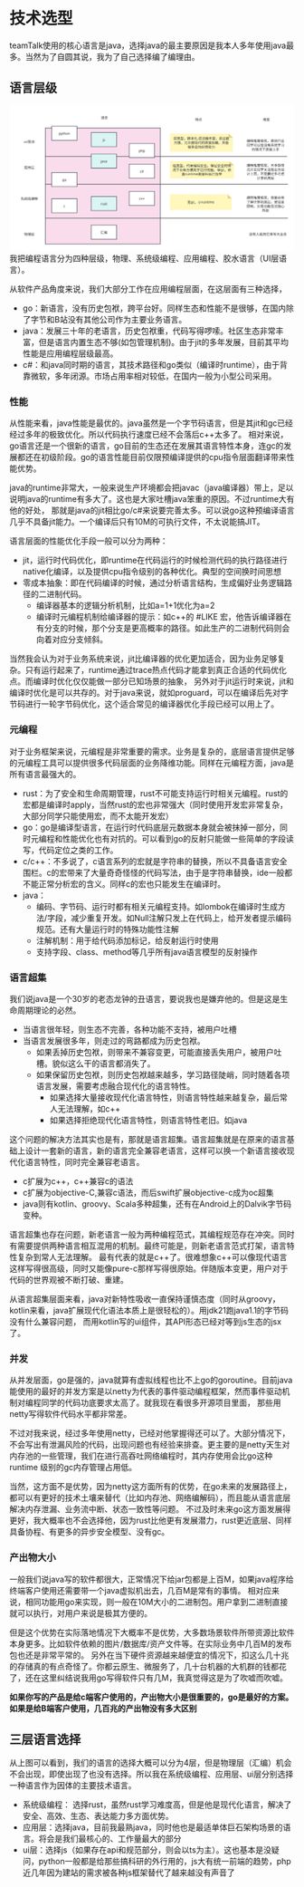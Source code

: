 # 技术选型
teamTalk使用的核心语言是java，选择java的最主要原因是我本人多年使用java最多。当然为了自圆其说，我为了自己选择编了编理由。

## 语言层级
![](imgs/code_languge.svg)
我把编程语言分为四种层级，物理、系统级编程、应用编程、胶水语言（UI层语言）。

从软件产品角度来说，我们大部分工作在应用编程层面，在这层面有三种选择，

- go：新语言，没有历史包袱，跨平台好。同样生态和性能不是很够，在国内除了字节和B站没有其他公司作为主要业务语言。
- java：发展三十年的老语言，历史包袱重，代码写得啰嗦。社区生态非常丰富，但是语言内置生态不够(如包管理机制)。由于jit的多年发展，目前其平均性能是应用编程层级最高。
- c#：和java同时期的语言，其技术路径和go类似（编译时runtime），由于背靠微软，多年闭源。市场占用率相对较低，在国内一般为小型公司采用。

### 性能
从性能来看，java性能是最优的。java虽然是一个字节码语言，但是其jit和gc已经经过多年的极致优化。所以代码执行速度已经不会落后c++太多了。
相对来说，go语言还是一个很新的语言，go目前的生态还在发展其语言特性本身，连gc的发展都还在初级阶段。go的语言性能目前仅限预编译提供的cpu指令层面翻译带来性能优势。

java的runtime非常大，一般来说生产环境都会把javac（java编译器）带上，足以说明java的runtime有多大了。这也是大家吐槽java笨重的原因。不过runtime大有他的好处，
那就是java的jit相比go/c#来说要完善太多。可以说go这种预编译语言几乎不具备jit能力。一个编译后只有10M的可执行文件，不太说能搞JIT。

语言层面的性能优化手段一般可以分为两种：
- jit，运行时代码优化，即runtime在代码运行的时候检测代码的执行路径进行native化编译，以及提供cpu指令级别的各种优化。典型的空间换时间思想
- 零成本抽象：即在代码编译的时候，通过分析语言结构，生成偏好业务逻辑路径的二进制代码。
  - 编译器基本的逻辑分析机制，比如a=1+1优化为a=2
  - 编译时元编程机制给编译器的提示：如c++的 #LIKE 宏，他告诉编译器在有分支的时候，那个分支是更高概率的路径。如此生产的二进制代码则会向着对应分支倾斜。

当然我会认为对于业务系统来说，jit比编译器的优化更加适合，因为业务足够复杂。只有运行起来了，runtime通过trace热点代码才能拿到真正合适的代码优化点。而编译时优化仅仅能做一部分已知场景的抽象，
另外对于jit运行时来说，jit和编译时优化是可以共存的。对于java来说，就如proguard，可以在编译后先对字节码进行一轮字节码优化，这个适合常见的编译器优化手段已经可以用上了。

### 元编程
对于业务框架来说，元编程是非常重要的需求。业务是复杂的，底层语言提供足够的元编程工具可以提供很多代码层面的业务降维功能。同样在元编程方面，java是所有语言最强大的。

- rust：为了安全和生命周期管理，rust不可能支持运行时相关元编程。rust的宏都是编译时apply，当然rust的宏也非常强大（同时使用开发宏非常复杂，大部分同学只能使用宏，而不太能开发宏）
- go：go是编译型语言，在运行时代码底层元数据本身就会被抹掉一部分，同时元编程和性能优化也有对抗的。可以看到go的反射只能做一些简单的字段读写，代码定位之类的工作。
- c/c++：不多说了，c语言系列的宏就是字符串的替换，所以不具备语言安全围栏。c的宏带来了大量奇奇怪怪的代码写法，由于是字符串替换，ide一般都不能正常分析宏的含义。同样c的宏也只能发生在编译时。
- java：
  - 编码、字节码、运行时都有相关元编程支持。如lombok在编译时生成方法/字段，减少重复开发。如Null注解只发上在代码上，给开发者提示编码规范。还有大量运行时的特殊功能性注解
  - 注解机制：用于给代码添加标记，给反射运行时使用
  - 支持字段、class、method等几乎所有java语言模型的反射操作

### 语言超集
我们说java是一个30岁的老态龙钟的丑语言，要说我也是嫌弃他的。但是这是生命周期理论的必然。

- 当语言很年轻，则生态不完善，各种功能不支持，被用户吐槽
- 当语言发展很多年，则走过的弯路都成为历史包袱。
  - 如果丢掉历史包袱，则带来不兼容变更，可能直接丢失用户，被用户吐槽。貌似这么干的语言都消失了。
  - 如果保留历史包袱，则历史包袱越来越多，学习路径陡峭，同时随着各项语言发展，需要考虑融合现代化的语言特性。
    - 如果选择大量接收现代化语言特性，则语言特性越来越复杂，最后常人无法理解，如c++
    - 如果选择拒绝现代化语言特性，则语言特性老旧。如java

这个问题的解决方法其实也是有，那就是语言超集。语言超集就是在原来的语言基础上设计一套新的语言，新的语言完全兼容老语言，这样可以换一个新语言接收现代化语言特性，同时完全兼容老语言。

- c扩展为c++，c++兼容c的语法
- c扩展为objective-C,兼容c语法，而后swift扩展objective-c成为oc超集
- java则有kotlin、groovy、Scala多种超集，还有在Android上的Dalvik字节码变种。

语言超集也存在问题，新老语言一般为两种编程范式，其编程规范存在冲突。同时有需要提供两种语言相互混用的机制。最终可能是，则新老语言范式打架，语言特性复杂到常人无法理解。
最有代表的就是c++了。很难想象c++可以像现代语言这样写得很高级，同时又能像pure-c那样写得很原始。伴随版本变更，用户对于代码的世界观被不断打破、重建。

从语言超集层面来看，java对新特性吸收一直保持谨慎态度（同时从groovy，kotlin来看，java扩展现代化语法本质上是很轻松的）。用jdk21跑java1.1的字节码没有什么兼容问题，
而用kotlin写的ui组件，其API形态已经对等到js生态的jsx了。

### 并发
从并发层面，go是强的，java就算有虚拟线程也比不上go的goroutine。目前java能使用的最好的并发方案是以netty为代表的事件驱动编程框架，然而事件驱动机制对编程同学的代码功底要求太高了。就我现在看很多开源项目里面，
那些用netty写得软件代码水平都非常差。

不过对我来说，经过多年使用netty，已经对他掌握得还可以了。大部分情况下，不会写出有泄漏风险的代码，出现问题也有经验来排查。更主要的是netty天生对内存池的一些管理，我们在进行高吞吐网络编程时，其内存使用会比go这种runtime
级别的gc内存管理占用低。

当然，这方面不是优势，因为netty这方面所有的优势，在go未来的发展路径上，都可以有更好的技术土壤来替代（比如内存池、网络编解码），而且能从语言底层解决内存泄漏、业务流中断、状态一致性等问题。
不过及时未来go这方面发展得更好，我大概率也不会选择他，因为rust比他更有发展潜力，rust更近底层、同样具备协程、有更多的异步安全模型、没有gc。

### 产出物大小
一般我们说java写的软件都很大，正常情况下给jar包都是上百M，如果java程序给终端客户使用还需要带一个java虚拟机出去，几百M是常有的事情。
相对应来说，相同功能用go来实现，则一般在10M大小的二进制包。用户拿到二进制直接就可以执行，对用户来说是极其方便的。

但是这个优势在实际落地情况下大概率不是优势，大多数场景软件所带资源比软件本身更多。比如软件依赖的图片/数据库/资产文件等。在实际业务中几百M的发布包也还是非常平常的。
另外在当下硬件资源越来越便宜的情况下，扣这么几十兆的存储真的有点奇怪了。你都云原生、微服务了，几十台机器的大机群的钱都花了，还在这里纠结说我用go写得软件只有几M，我真觉得这是为了吹嘘而吹嘘。

**如果你写的产品是给c端客户使用的，产出物大小是很重要的，go是最好的方案。如果是给B端客户使用，几百兆的产出物没有多大区别**

## 三层语言选择
从上图可以看到，我们的语言的选择大概可以分为4层，但是物理层（汇编）机会不会出现，即使出现了也没有选择。所以我在系统级编程、应用层、ui层分别选择一种语言作为因体的主要技术语言。

- 系统级编程： 选择rust，虽然rust学习难度高，但是他是现代化语言，解决了安全、高效、生态、表达能力多方面优势。
- 应用层：选择java，目前我最熟java，同时他也是最适单体巨石架构场景的语言。将会是我们最核心的、工作量最大的部分
- ui层：选择js（如果存在api和规范部分，则会以ts为主）。这也基本是没疑问，python一般都是给那些搞科研的外行用的，js大有统一前端的趋势，php近几年因为建站的需求被各种js框架替代了越来越没有声音了